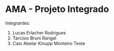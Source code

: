 # AMA - Projeto Integrado

Integrantes:
1. Lucas Erlacher Rodrigues
2. Tarcísio Bruni Rangel
3. Caio Abelar Kinupp Monteiro Teste
